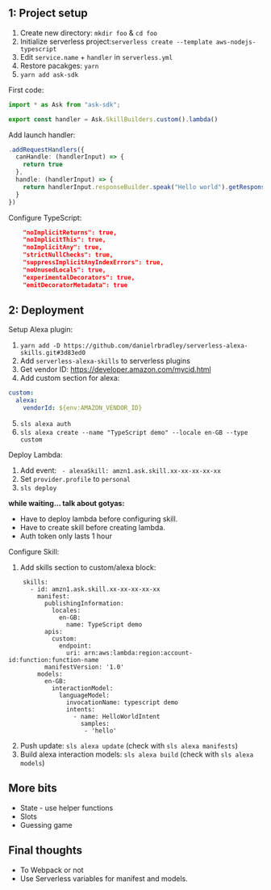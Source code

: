 ## 1: Project setup

1. Create new directory: `mkdir foo` & `cd foo`
2. Initialize serverless project:`serverless create --template aws-nodejs-typescript`
3. Edit `service.name` + `handler` in `serverless.yml`
4. Restore pacakges: `yarn`
5. `yarn add ask-sdk`

First code:
```typescript
import * as Ask from "ask-sdk";

export const handler = Ask.SkillBuilders.custom().lambda()
```

Add launch handler:
```typescript
.addRequestHandlers({
  canHandle: (handlerInput) => {
    return true
  },
  handle: (handlerInput) => {
    return handlerInput.responseBuilder.speak("Hello world").getResponse();
  }
})
```

Configure TypeScript:
```json
    "noImplicitReturns": true,
    "noImplicitThis": true,
    "noImplicitAny": true,
    "strictNullChecks": true,
    "suppressImplicitAnyIndexErrors": true,
    "noUnusedLocals": true,
    "experimentalDecorators": true,
    "emitDecoratorMetadata": true
```

## 2: Deployment

Setup Alexa plugin:
1. `yarn add -D https://github.com/danielrbradley/serverless-alexa-skills.git#3d83ed0`
2. Add `serverless-alexa-skills` to serverless plugins
3. Get vendor ID: https://developer.amazon.com/mycid.html
4. Add custom section for alexa:
```yaml
custom:
  alexa:
    vendorId: ${env:AMAZON_VENDOR_ID}
```
5. `sls alexa auth`
6. `sls alexa create --name "TypeScript demo" --locale en-GB --type custom`

Deploy Lambda:

1. Add event: ` - alexaSkill: amzn1.ask.skill.xx-xx-xx-xx-xx`
2. Set `provider.profile` to `personal`
3. `sls deploy`

__while waiting... talk about gotyas:__
- Have to deploy lambda before configuring skill.
- Have to create skill before creating lambda.
- Auth token only lasts 1 hour

Configure Skill:

1. Add skills section to custom/alexa block:
```
    skills:
      - id: amzn1.ask.skill.xx-xx-xx-xx-xx
        manifest:
          publishingInformation:
            locales:
              en-GB:
                name: TypeScript demo
          apis:
            custom:
              endpoint:
                uri: arn:aws:lambda:region:account-id:function:function-name
          manifestVersion: '1.0'
        models:
          en-GB:
            interactionModel:
              languageModel:
                invocationName: typescript demo
                intents:
                  - name: HelloWorldIntent
                    samples:
                     - 'hello'
```
2. Push update: `sls alexa update` (check with `sls alexa manifests`)
3. Build alexa interaction models: `sls alexa build` (check with `sls alexa models`)

## More bits
- State - use helper functions
- Slots
- Guessing game

## Final thoughts
- To Webpack or not
- Use Serverless variables for manifest and models.
